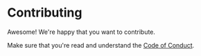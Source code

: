 # Contributing

Awesome!  We're happy that you want to contribute.

Make sure that you're read and understand the [Code of Conduct](CODE_OF_CONDUCT.md).